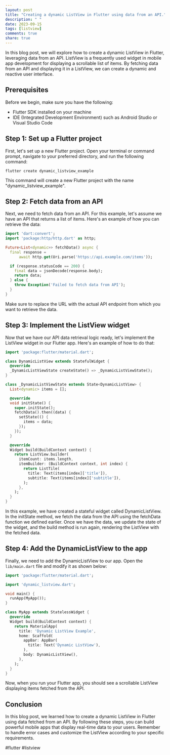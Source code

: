 ```yaml
---
layout: post
title: "Creating a dynamic ListView in Flutter using data from an API."
description: " "
date: 2023-09-15
tags: [listview]
comments: true
share: true
---
```


In this blog post, we will explore how to create a dynamic ListView in Flutter, leveraging data from an API. ListView is a frequently used widget in mobile app development for displaying a scrollable list of items. By fetching data from an API and displaying it in a ListView, we can create a dynamic and reactive user interface.

## Prerequisites

Before we begin, make sure you have the following:

- Flutter SDK installed on your machine
- IDE (Integrated Development Environment) such as Android Studio or Visual Studio Code

## Step 1: Set up a Flutter project

First, let's set up a new Flutter project. Open your terminal or command prompt, navigate to your preferred directory, and run the following command:

```flutter create dynamic_listview_example```

This command will create a new Flutter project with the name "dynamic_listview_example".

## Step 2: Fetch data from an API

Next, we need to fetch data from an API. For this example, let's assume we have an API that returns a list of items. Here's an example of how you can retrieve the data:

```dart
import 'dart:convert';
import 'package:http/http.dart' as http;

Future<List<dynamic>> fetchData() async {
  final response =
      await http.get(Uri.parse('https://api.example.com/items'));

  if (response.statusCode == 200) {
    final data = jsonDecode(response.body);
    return data;
  } else {
    throw Exception('Failed to fetch data from API');
  }
}
```

Make sure to replace the URL with the actual API endpoint from which you want to retrieve the data.

## Step 3: Implement the ListView widget

Now that we have our API data retrieval logic ready, let's implement the ListView widget in our Flutter app. Here's an example of how to do that:

```dart
import 'package:flutter/material.dart';

class DynamicListView extends StatefulWidget {
  @override
  _DynamicListViewState createState() => _DynamicListViewState();
}

class _DynamicListViewState extends State<DynamicListView> {
  List<dynamic> items = [];

  @override
  void initState() {
    super.initState();
    fetchData().then((data) {
      setState(() {
        items = data;
      });
    });
  }

  @override
  Widget build(BuildContext context) {
    return ListView.builder(
      itemCount: items.length,
      itemBuilder: (BuildContext context, int index) {
        return ListTile(
          title: Text(items[index]['title']),
          subtitle: Text(items[index]['subtitle']),
        );
      },
    );
  }
}
```

In this example, we have created a stateful widget called DynamicListView. In the initState method, we fetch the data from the API using the fetchData function we defined earlier. Once we have the data, we update the state of the widget, and the build method is run again, rendering the ListView with the fetched data.

## Step 4: Add the DynamicListView to the app

Finally, we need to add the DynamicListView to our app. Open the `lib/main.dart` file and modify it as shown below:

```dart
import 'package:flutter/material.dart';

import 'dynamic_listview.dart';

void main() {
  runApp(MyApp());
}

class MyApp extends StatelessWidget {
  @override
  Widget build(BuildContext context) {
    return MaterialApp(
      title: 'Dynamic ListView Example',
      home: Scaffold(
        appBar: AppBar(
          title: Text('Dynamic ListView'),
        ),
        body: DynamicListView(),
      ),
    );
  }
}
```

Now, when you run your Flutter app, you should see a scrollable ListView displaying items fetched from the API.

## Conclusion

In this blog post, we learned how to create a dynamic ListView in Flutter using data fetched from an API. By following these steps, you can build powerful mobile apps that display real-time data to your users. Remember to handle error cases and customize the ListView according to your specific requirements.

#flutter #listview